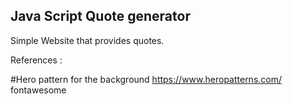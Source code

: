 ## Java Script Quote generator

Simple Website that provides quotes.

References :

#Hero pattern for the background
https://www.heropatterns.com/
fontawesome
<!--stackedit_data:
eyJoaXN0b3J5IjpbMTcxNjg2OTk3M119
-->